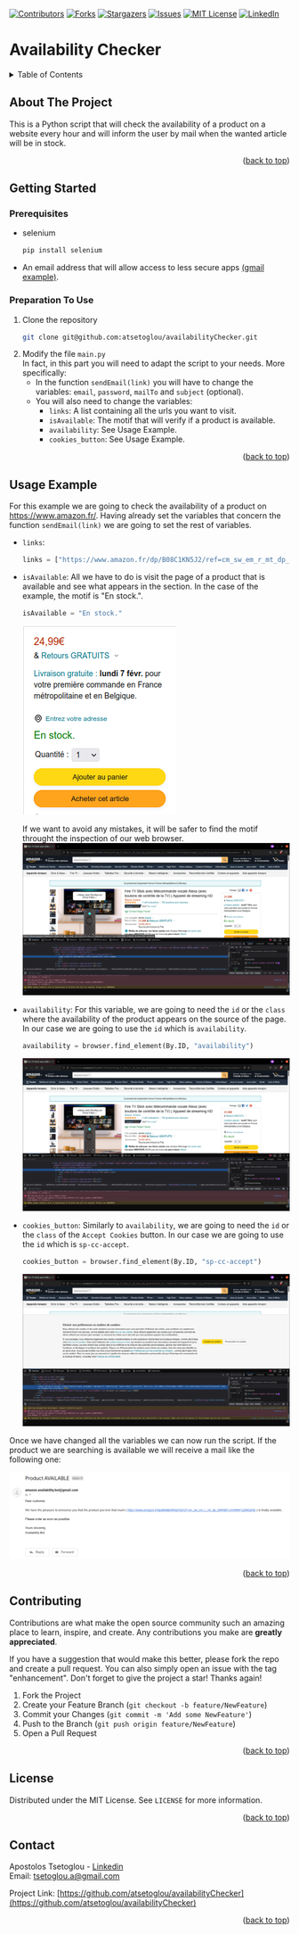 <div id="top"></div>

[![Contributors][contributors-shield]][contributors-url]
[![Forks][forks-shield]][forks-url]
[![Stargazers][stars-shield]][stars-url]
[![Issues][issues-shield]][issues-url]
[![MIT License][license-shield]][license-url]
[![LinkedIn][linkedin-shield]][linkedin-url]

# Availability Checker

<details>
  <summary>Table of Contents</summary>
  <ol>
    <li><a href="#about-the-project">About The Project</a></li>
    <li>
      <a href="#getting-started">Getting Started</a>
      <ul>
        <li><a href="#prerequisites">Prerequisites</a></li>
        <li><a href="#preparation-to-use">Preparation To Use</a></li>
      </ul>
    </li>
    <li><a href="#usage-example">Usage Example</a></li>
    <li><a href="#contributing">Contributing</a></li>
    <li><a href="#license">License</a></li>
    <li><a href="#contact">Contact</a></li>
  </ol>
</details>

## About The Project

This is a Python script that will check the availability of a product on a website every hour and will inform the user by mail when the wanted article will be in stock.

<p align="right">(<a href="#top">back to top</a>)</p>

## Getting Started

### Prerequisites
* selenium
    ```sh
    pip install selenium
    ```
* An email address that will allow access to less secure apps [(gmail example)](https://support.google.com/accounts/answer/6010255?authuser=6&p=lsa_blocked&hl=en&authuser=6&visit_id=637776810165160052-4083104164&rd=1#zippy=%2Cif-less-secure-app-access-is-on-for-your-account).

### Preparation To Use

1. Clone the repository
    ```sh
    git clone git@github.com:atsetoglou/availabilityChecker.git
    ```
2. Modify the file `main.py`\
    In fact, in this part you will need to adapt the script to your needs. More specifically:
    * In the function `sendEmail(link)` you will have to change the variables: `email`, `password`, `mailTo` and `subject` (optional).
    * You will also need to change the variables: 
        * `links`: A list containing all the urls you want to visit.
        * `isAvailable`: The motif that will verify if a product is available.
        * `availability`: See Usage Example.
        * `cookies_button`: See Usage Example.

<p align="right">(<a href="#top">back to top</a>)</p>

## Usage Example
For this example we are going to check the availability of a product on https://www.amazon.fr/.
Having already set the variables that concern the function `sendEmail(link)` we are going to set the rest of variables.
* `links`:
    ```python
    links = ["https://www.amazon.fr/dp/B08C1KN5J2/ref=cm_sw_em_r_mt_dp_dl_D4MHDX62RZ72ZYB226PJ"]
    ```

* `isAvailable`: All we have to do is visit the page of a product that is available and see what appears in the section. In the case of the example, the motif is "En stock.".
    ```python
    isAvailable = "En stock."
    ```
    ![isAvailable](https://github.com/atsetoglou/availabilityChecker/blob/main/resources/images/isAvailable.png?raw=true)

    If we want to avoid any mistakes, it will be safer to find the motif throught the inspection of our web browser.\
    ![isAvailable_source](https://github.com/atsetoglou/availabilityChecker/blob/main/resources/images/isAvailable_source.png?raw=true)

* `availability`: For this variable, we are going to need the `id` or the `class` where the availability of the product appears on the source of the page. In our case we are going to use the `id` which is `availability`.
    ```python
    availability = browser.find_element(By.ID, "availability")
    ```
    ![id_availability](https://github.com/atsetoglou/availabilityChecker/blob/main/resources/images/id_availability.png?raw=true)

* `cookies_button`: Similarly to `availability`, we are going to need the `id` or the `class` of the `Accept Cookies` button. In our case we are going to use the `id` which is `sp-cc-accept`.
    ```python
    cookies_button = browser.find_element(By.ID, "sp-cc-accept")
    ```
    ![id_cookies_button](https://github.com/atsetoglou/availabilityChecker/blob/main/resources/images/id_cookies_button.png?raw=true)

Once we have changed all the variables we can now run the script. If the product we are searching is available we will receive a mail like the following one:

![mail_example](https://github.com/atsetoglou/availabilityChecker/blob/main/resources/images/mail_example.png?raw=true)

<p align="right">(<a href="#top">back to top</a>)</p>

## Contributing

Contributions are what make the open source community such an amazing place to learn, inspire, and create. Any contributions you make are **greatly appreciated**.

If you have a suggestion that would make this better, please fork the repo and create a pull request. You can also simply open an issue with the tag "enhancement".
Don't forget to give the project a star! Thanks again!

1. Fork the Project
2. Create your Feature Branch (`git checkout -b feature/NewFeature`)
3. Commit your Changes (`git commit -m 'Add some NewFeature'`)
4. Push to the Branch (`git push origin feature/NewFeature`)
5. Open a Pull Request

<p align="right">(<a href="#top">back to top</a>)</p>

## License

Distributed under the MIT License. See `LICENSE` for more information.

<p align="right">(<a href="#top">back to top</a>)</p>

## Contact

Apostolos Tsetoglou - [Linkedin](https://www.linkedin.com/in/apostolos-tsetoglou/)\
Email: tsetoglou.a@gmail.com

Project Link: [https://github.com/atsetoglou/availabilityChecker](https://github.com/atsetoglou/availabilityChecker)

<p align="right">(<a href="#top">back to top</a>)</p>


[contributors-shield]: https://img.shields.io/github/contributors/atsetoglou/availabilityChecker?style=for-the-badge
[contributors-url]: https://github.com/atsetoglou/availabilityChecker/graphs/contributors
[forks-shield]: https://img.shields.io/github/forks/atsetoglou/availabilityChecker?style=for-the-badge
[forks-url]: https://github.com/atsetoglou/availabilityChecker/network/members
[stars-shield]: https://img.shields.io/github/stars/atsetoglou/availabilityChecker?style=for-the-badge
[stars-url]: https://github.com/atsetoglou/availabilityChecker/stargazers
[issues-shield]: https://img.shields.io/github/issues/atsetoglou/availabilityChecker?style=for-the-badge
[issues-url]: https://github.com/atsetoglou/availabilityChecker/issues
[license-shield]: https://img.shields.io/github/license/atsetoglou/availabilityChecker?style=for-the-badge
[license-url]: https://github.com/atsetoglou/availabilityChecker/blob/main/LICENSE
[linkedin-shield]: https://img.shields.io/badge/-LinkedIn-black?style=for-the-badge&logo=linkedin&colorB=555
[linkedin-url]: https://www.linkedin.com/in/apostolos-tsetoglou/
